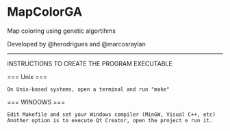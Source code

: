 MapColorGA
==========

Map coloring using genetic algortihms

Developed by @herodrigues and @marcosraylan

----------

INSTRUCTIONS TO CREATE THE PROGRAM EXECUTABLE

=== Unix ===

    On Unix-based systems, open a terminal and run "make"

=== WINDOWS ===

    Edit Makefile and set your Windows compiler (MinGW, Visual C++, etc)
    Another option is to execute Qt Creator, open the project e run it.


